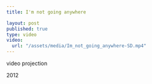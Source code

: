 ```yaml
---
title: I'm not going anywhere

layout: post
published: true
type: video
video: 
  url: "/assets/media/Im_not_going_anywhere-SD.mp4"
---
```


video projection

2012

<!-- more -->
